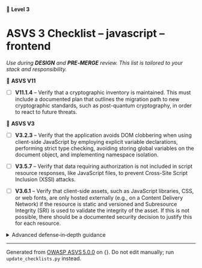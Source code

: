 🔴 **Level 3**

# ASVS 3 Checklist – javascript – frontend

*Use during **DESIGN** and **PRE‑MERGE** review. This list is tailored to your stack and responsibility.*



🎯 **ASVS V11**

- [ ] **V11.1.4** – Verify that a cryptographic inventory is maintained. This must include a documented plan that outlines the migration path to new cryptographic standards, such as post-quantum cryptography, in order to react to future threats.


🎯 **ASVS V3**

- [ ] **V3.2.3** – Verify that the application avoids DOM clobbering when using client-side JavaScript by employing explicit variable declarations, performing strict type checking, avoiding storing global variables on the document object, and implementing namespace isolation.

- [ ] **V3.5.7** – Verify that data requiring authorization is not included in script resource responses, like JavaScript files, to prevent Cross-Site Script Inclusion (XSSI) attacks.

- [ ] **V3.6.1** – Verify that client-side assets, such as JavaScript libraries, CSS, or web fonts, are only hosted externally (e.g., on a Content Delivery Network) if the resource is static and versioned and Subresource Integrity (SRI) is used to validate the integrity of the asset. If this is not possible, there should be a documented security decision to justify this for each resource.

<details><summary>Advanced defense‑in‑depth guidance</summary>


_Add organisation‑specific recommendations, links to tooling, threat models, etc._

</details>


---

Generated from [OWASP ASVS 5.0.0](https://owasp.org/www-project-application-security-verification-standard/) on {}. Do not edit manually; run `update_checklists.py` instead.
